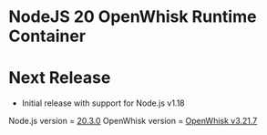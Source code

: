 <!--
#
# Licensed to the Apache Software Foundation (ASF) under one or more
# contributor license agreements.  See the NOTICE file distributed with
# this work for additional information regarding copyright ownership.
# The ASF licenses this file to You under the Apache License, Version 2.0
# (the "License"); you may not use this file except in compliance with
# the License.  You may obtain a copy of the License at
#
#     http://www.apache.org/licenses/LICENSE-2.0
#
# Unless required by applicable law or agreed to in writing, software
# distributed under the License is distributed on an "AS IS" BASIS,
# WITHOUT WARRANTIES OR CONDITIONS OF ANY KIND, either express or implied.
# See the License for the specific language governing permissions and
# limitations under the License.
#
-->

# NodeJS 20 OpenWhisk Runtime Container

# Next Release
  - Initial release with support for Node.js v1.18

Node.js version = [20.3.0](https://nodejs.org/en/blog/release/v20.3.0/)
OpenWhisk version = [OpenWhisk v3.21.7](https://www.npmjs.com/package/openwhisk)
